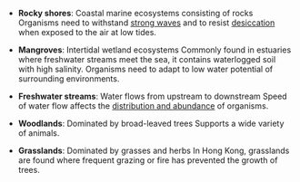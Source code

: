 - **Rocky shores**: Coastal marine ecosystems consisting of rocks
  Organisms need to withstand <u>strong waves</u> and to resist <u>desiccation</u> when exposed to the air at low tides.

- **Mangroves**: Intertidal wetland ecosystems
  Commonly found in estuaries where freshwater streams meet the sea, it contains <span class="hi-green">waterlogged soil with high salinity</span>. Organisms need to adapt to <span class="hi-blue">low water potential</span> of surrounding environments.

- **Freshwater streams**: Water flows from upstream to downstream
  Speed of water flow affects the <u>distribution and abundance</u> of organisms.

- **Woodlands**: Dominated by broad-leaved trees
  Supports a wide variety of animals.

- **Grasslands**: Dominated by grasses and herbs
  In Hong Kong, grasslands are found where frequent grazing or fire has prevented the growth of trees.
